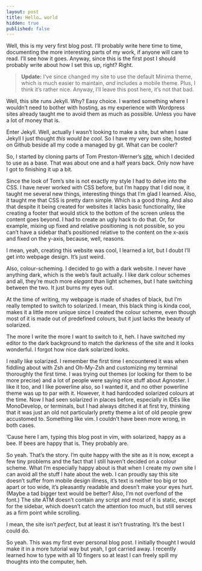 ```yaml
---
layout: post
title: Hello… world
hidden: true
published: false
---
```


Well, this is my very first blog post. I’ll probably write here time to time,
documenting the more interesting parts of my work, if anyone will care to read.
I’ll see how it goes. Anyway, since this is the first post I should probably
write about how I set this up, right? Right.

> **Update:** I’ve since changed my site to use the default Minima theme, which
> is much easier to maintain, _and_ includes a mobile theme. Plus, I think it’s
> rather nice. Anyway, I’ll leave this post here, it’s not that bad.

Well, this site runs Jekyll. Why? Easy choice. I wanted something where I
wouldn’t need to bother with hosting, as my experience with Wordpress sites
already taught me to avoid them as much as possible. Unless you have a lot of
money that is.

Enter Jekyll. Well, actually I wasn’t looking to make a site, but when I saw
Jekyll I just thought _this would be cool_. So I have my very own site, hosted on
Github beside all my code a managed by git. What can be cooler?

So, I started by cloning parts of Tom Preston-Werner’s [site][0], which I decided
to use as a base. That was about one and a half years back. Only now have I got
to finishing it up a bit.

Since the look of Tom’s site is not exactly my style I had to delve into the
CSS. I have never worked with CSS before, but I’m happy that I did now, it
taught me several new things, interesting things that I’m glad I learned. Also,
it taught me that CSS is pretty darn simple. Which is a good thing. And also
that despite it being created for websites it lacks basic functionality, like
creating a footer that would stick to the bottom of the screen unless the
content goes beyond. I had to create an ugly hack to do that. Or, for example,
mixing up fixed and relative positioning is not possible, so you can’t have a
sidebar that’s positioned relative to the content on the x-axis and fixed on the
y-axis, because, well, reasons.

I mean, yeah, creating this website was cool, I learned a lot, but I doubt I’ll
get into webpage design. It’s just weird.

Also, colour-scheming. I decided to go with a dark website. I never have anything
dark, which is the web’s fault actually. I like dark colour schemes and all,
they’re much more _elegant_ than light schemes, but I hate switching between the
two. It just burns my eyes out.

At the time of writing, my webpage is made of shades of black, but I’m really
tempted to switch to solarized. I mean, this black thing is kinda cool, makes it
a little more unique since I created the colour scheme, even though most of it
is made out of predefined colours, but it just lacks the beauty of solarized.

The more I write the more I want to switch to it, heh. I have switched my editor
to the dark background to match the darkness of the site and it looks wonderful.
I forgot how nice dark solarized looks.

I really like solarized. I remember the first time I encountered it was when
fiddling about with Zsh and Oh-My-Zsh and customizing my terminal thoroughly
the first time. I was trying out themes (or looking for them to be more precise)
and a lot of people were saying nice stuff about Agnoster. I like it too, and I
like powerline also, so I wanted it, and no other powerline theme was up to par
with it. However, it had hardcoded solarized colours at the time. Now I had seen
solarized in places before, especially in IDEs like MonoDevelop, or terminals,
but I had always ditched it at first try, thinking that it was just an old not
particularly pretty theme a lot of old people grew accustomed to. Something like
vim. I couldn’t have been more wrong, in both cases.

’Cause here I am, typing this blog post in vim, with solarized, happy as a bee.
If bees are happy that is. They probably are.

So yeah. That’s the story. I’m quite happy with the site as it is now, except a
few tiny problems and the fact that I still haven’t decided on a colour scheme.
What I’m especially happy about is that when I create my own site I can avoid
all the stuff I hate about the web. I can proudly say this site doesn’t suffer
from mobile design illness, it’s text is neither too big or too apart or too
wide, it’s pleasantly readable and doesn’t make your eyes hurt. (Maybe a tad
bigger text would be better? Also, I’m not overfond of the font.) The site ATM
doesn’t contain any script and most of it is static, except for the sidebar,
which doesn’t catch the attention too much, but still serves as a firm point
while scrolling.

I mean, the site isn’t _perfect_, but at least it isn’t frustrating. It’s the
best I could do.

So yeah. This was my first ever personal blog post. I initially thought I would
make it in a more tutorial way but yeah, I got carried away. I recently learned
how to type with all 10 fingers so at least I can freely spill my thoughts into
the computer, heh.

[0]: http://tom.preston-werner.com/
